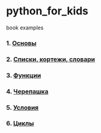 # python_for_kids
book examples

### 1. [Основы](./basics.md)
### 2. [Списки, кортежи, словари](./lists.md)
### 3. [Функции](./functions.md)
### 4. [Черепашка](./turtle.md)
### 5. [Условия](./conditions.md)
### 6. [Циклы](./cycles.md)